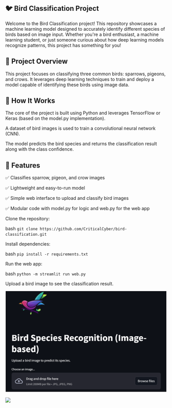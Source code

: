 ## 🐦 Bird Classification Project

Welcome to the Bird Classification project! This repository showcases a machine learning model designed to accurately identify different species of birds based on image input. Whether you're a bird enthusiast, a machine learning student, or just someone curious about how deep learning models recognize patterns, this project has something for you!

## 📌 Project Overview

This project focuses on classifying three common birds: sparrows, pigeons, and crows. It leverages deep learning techniques to train and deploy a model capable of identifying these birds using image data.

## 🧠 How It Works
The core of the project is built using Python and leverages TensorFlow or Keras (based on the model.py implementation).

A dataset of bird images is used to train a convolutional neural network (CNN).

The model predicts the bird species and returns the classification result along with the class confidence.

## 🚀 Features
✅ Classifies sparrow, pigeon, and crow images

✅ Lightweight and easy-to-run model

✅ Simple web interface to upload and classify bird images

✅ Modular code with model.py for logic and web.py for the web app



Clone the repository:

bash
`git clone https://github.com/CriticalCyber/bird-classification.git`

Install dependencies:

bash
`pip install -r requirements.txt`

Run the web app:

bash
 `python -m streamlit run web.py`

Upload a bird image to see the classification result.

![Bird Classifier UI](meta/Screenshot%202025-06-27%20183606.png)

<a href="#demo" style="text-decoration:none;">
  <img src="https://img.shields.io/badge/See_Demo-Click_Here-success?style=for-the-badge" />
</a>



